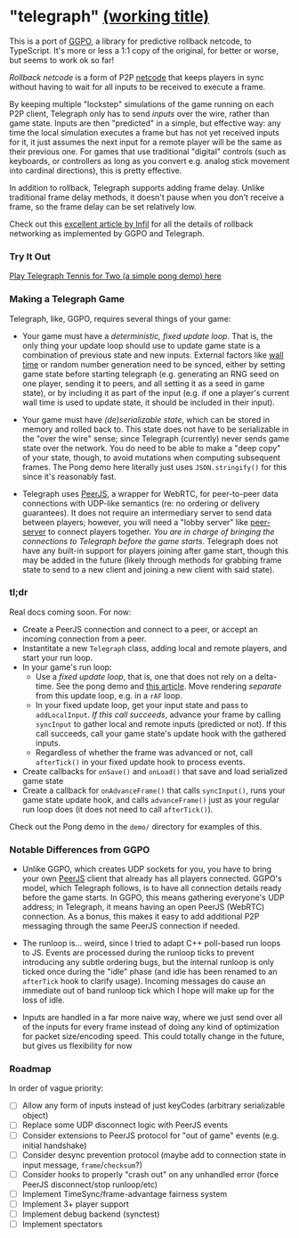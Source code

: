 # "telegraph" [(working title)](https://www.youtube.com/watch?v=rXXM60niKbg)

This is a port of [GGPO](https://github.com/pond3r/ggpo/), a library for predictive rollback netcode, to TypeScript. It's more or less a 1:1 copy of the original, for better or worse, but seems to work ok so far!

_Rollback netcode_ is a form of P2P [netcode](https://en.wikipedia.org/wiki/Netcode) that keeps players in sync without having to wait for all inputs to be received to execute a frame. 

By keeping multiple "lockstep" simulations of the game running on each P2P client, Telegraph only has to send _inputs_ over the wire, rather than game state. Inputs are then "predicted" in a simple, but effective way: any time the local simulation executes a frame but has not yet received inputs for it, it just assumes the next input for a remote player will be the same as their previous one. For games that use traditional "digital" controls (such as keyboards, or controllers as long as you convert e.g. analog stick movement into cardinal directions), this is pretty effective.

In addition to rollback, Telegraph supports adding frame delay. Unlike traditional frame delay methods, it doesn't pause when you don't receive a frame, so the frame delay can be set relatively low.

Check out this [excellent article by Infil](http://ki.infil.net/w02-netcode.html) for all the details of rollback networking as implemented by GGPO and Telegraph.

### Try It Out

[Play Telegraph Tennis for Two (a simple pong demo) here](disco.zone/telegraph/)

### Making a Telegraph Game

Telegraph, like, GGPO, requires several things of your game:

* Your game must have a _deterministic, fixed update loop_. That is, the only thing your update loop should use to update game state is a combination of previous state and new inputs. External factors like [wall time](https://en.wikipedia.org/wiki/Elapsed_real_time) or random number generation need to be synced, either by setting game state before starting telegraph (e.g. generating an RNG seed on one player, sending it to peers, and all setting it as a seed in game state), or by including it as part of the input (e.g. if one a player's current wall time is used to update state, it should be included in their input).

* Your game must have _(de)serializable state_, which can be stored in memory and rolled back to. This state does not have to be serializable in the "over the wire" sense; since Telegraph (currently) never sends game state over the network. You do need to be able to make a "deep copy" of your state, though, to avoid mutations when computing subsequent frames. The Pong demo here literally just uses `JSON.stringify()` for this since it's reasonably fast.

* Telegraph uses [PeerJS](https://peerjs.com/), a wrapper for WebRTC, for peer-to-peer data connections with UDP-like semantics (re: no ordering or delivery guarantees). It does not require an intermediary server to send data between players; however, you will need a "lobby server" like [peer-server](https://github.com/peers/peerjs-server) to connect players together. _You are in charge of bringing the connections to Telegraph before the game starts_. Telegraph does not have any built-in support for players joining after game start, though this may be added in the future (likely through methods for grabbing frame state to send to a new client and joining a new client with said state).

### tl;dr

Real docs coming soon. For now:

* Create a PeerJS connection and connect to a peer, or accept an incoming connection from a peer.
* Instantitate a new `Telegraph` class, adding local and remote players, and start your run loop.
* In your game's run loop:
  * Use a _fixed update loop_, that is, one that does not rely on a delta-time. See the pong demo and [this article](http://gameprogrammingpatterns.com/game-loop.html). Move rendering _separate_ from this update loop, e.g. in a `rAF` loop.
  * In your fixed update loop, get your input state and pass to `addLocalInput`. _If this call succeeds_, advance your frame by calling `syncInput` to gather local and remote inputs (predicted or not). If this call succeeds, call your game state's update hook with the gathered inputs.
  * Regardless of whether the frame was advanced or not, call `afterTick()` in your fixed update hook to process events.
* Create callbacks for `onSave()` and `onLoad()` that save and load serialized game state
* Create a callback for `onAdvanceFrame()` that calls `syncInput()`, runs your game state update hook, and calls `advanceFrame()` just as your regular run loop does (it does not need to call `afterTick()`).

Check out the Pong demo in the `demo/` directory for examples of this.

### Notable Differences from GGPO

* Unlike GGPO, which creates UDP sockets for you, you have to bring your own [PeerJS](https://peerjs.com/) client that already has all players connected. GGPO's model, which Telegraph follows, is to have all connection details ready before the game starts. In GGPO, this means gathering everyone's UDP address; in Telegraph, it means having an open PeerJS (WebRTC) connection. As a bonus, this makes it easy to add additional P2P messaging through the same PeerJS connection if needed.

* The runloop is... weird, since I tried to adapt C++ poll-based run loops to JS. Events are processed during the runloop ticks to prevent introducing any subtle ordering bugs, but the internal runloop is only ticked once during the "idle" phase (and idle has been renamed to an `afterTick` hook to clarify usage). Incoming messages do cause an immediate out of band runloop tick which I hope will make up for the loss of idle.

* Inputs are handled in a far more naive way, where we just send over all of the inputs for every frame instead of doing any kind of optimization for packet size/encoding speed. This could totally change in the future, but gives us flexibility for now

### Roadmap

In order of vague priority:

- [ ] Allow any form of inputs instead of just keyCodes (arbitrary serializable object)
- [ ] Replace some UDP disconnect logic with PeerJS events
- [ ] Consider extensions to PeerJS protocol for "out of game" events (e.g. initial handshake)
- [ ] Consider desync prevention protocol (maybe add to connection state in input message, `frame`/`checksum`?)
- [ ] Consider hooks to properly "crash out" on any unhandled error (force PeerJS disconnect/stop runloop/etc)
- [ ] Implement TimeSync/frame-advantage fairness system
- [ ] Implement 3+ player support
- [ ] Implement debug backend (synctest)
- [ ] Implement spectators
